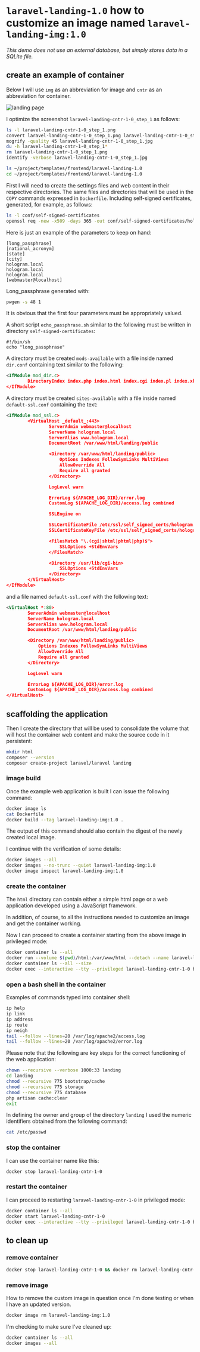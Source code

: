 # `laravel-landing-1.0` how to customize an image named `laravel-landing-img:1.0`

*This demo does not use an external database, but simply stores data in a SQLite file.*

## create an example of container

Below I will use `img` as an abbreviation for image and `cntr` as an abbreviation for container.

![landing page](screenshots/laravel-landing-cntr-1-0_step_1.jpg)

I optimize the screenshot `laravel-landing-cntr-1-0_step_1` as follows:

```bash
ls -l laravel-landing-cntr-1-0_step_1.png
convert laravel-landing-cntr-1-0_step_1.png laravel-landing-cntr-1-0_step_1.jpg
mogrify -quality 45 laravel-landing-cntr-1-0_step_1.jpg
du -h laravel-landing-cntr-1-0_step_1*
rm laravel-landing-cntr-1-0_step_1.png
identify -verbose laravel-landing-cntr-1-0_step_1.jpg
```

```bash
ls ~/project/templates/frontend/laravel-landing-1.0
cd ~/project/templates/frontend/laravel-landing-1.0
```

First I will need to create the settings files and web content in their respective directories.
The same files and directories that will be used in the `COPY` commands expressed in `Dockerfile`.
Including self-signed certificates, generated, for example, as follows:

```bash
ls -l conf/self-signed-certificates
openssl req -new -x509 -days 365 -out conf/self-signed-certificates/hologram.pem -keyout conf/self-signed-certificates/hologram.key
```

Here is just an example of the parameters to keep on hand:

```text
[long_passphrase]
[national_acronym]
[state]
[city]
hologram.local
hologram.local
hologram.local
[webmaster@localhost]
```

Long_passphrase generated with:

```bash
pwgen -s 48 1
```

It is obvious that the first four parameters must be appropriately valued.

A short script `echo_passphrase.sh` similar to the following must be written in directory `self-signed-certificates`:

```text
#!/bin/sh
echo "long_passphrase"
```

A directory must be created `mods-available` with a file inside named `dir.conf` containing text similar to the following:

```xml
<IfModule mod_dir.c>
        DirectoryIndex index.php index.html index.cgi index.pl index.xhtml index.htm
</IfModule>
```

A directory must be created `sites-available` with a file inside named `default-ssl.conf` containing the text:

```xml
<IfModule mod_ssl.c>
        <VirtualHost _default_:443>
                ServerAdmin webmaster@localhost
                ServerName hologram.local
                ServerAlias www.hologram.local
                DocumentRoot /var/www/html/landing/public

                <Directory /var/www/html/landing/public>
                    Options Indexes FollowSymLinks MultiViews
                    AllowOverride All
                    Require all granted
                </Directory>

                LogLevel warn

                ErrorLog ${APACHE_LOG_DIR}/error.log
                CustomLog ${APACHE_LOG_DIR}/access.log combined

                SSLEngine on

                SSLCertificateFile /etc/ssl/self_signed_certs/hologram.pem
                SSLCertificateKeyFile /etc/ssl/self_signed_certs/hologram.key

                <FilesMatch "\.(cgi|shtml|phtml|php)$">
                    SSLOptions +StdEnvVars
                </FilesMatch>

                <Directory /usr/lib/cgi-bin>
                    SSLOptions +StdEnvVars
                </Directory>
        </VirtualHost>
</IfModule>
```

and a file named `default-ssl.conf` with the following text:

```xml
<VirtualHost *:80>
        ServerAdmin webmaster@localhost
        ServerName hologram.local
        ServerAlias www.hologram.local
        DocumentRoot /var/www/html/landing/public

        <Directory /var/www/html/landing/public>
            Options Indexes FollowSymLinks MultiViews
            AllowOverride All
            Require all granted
        </Directory>

        LogLevel warn

        ErrorLog ${APACHE_LOG_DIR}/error.log
        CustomLog ${APACHE_LOG_DIR}/access.log combined
</VirtualHost>
```

## scaffolding the application

Then I create the directory that will be used to consolidate the volume that will host the container web content and make the source code in it persistent:

```bash
mkdir html
composer --version
composer create-project laravel/laravel landing
```

### image build

Once the example web application is built I can issue the following command:

```bash
docker image ls
cat Dockerfile
docker build --tag laravel-landing-img:1.0 .
```

The output of this command should also contain the digest of the newly created local image.

I continue with the verification of some details:

```bash
docker images --all
docker images --no-trunc --quiet laravel-landing-img:1.0
docker image inspect laravel-landing-img:1.0
```

### create the container

The `html` directory can contain either a simple html page or a web application developed using a JavaScript framework.

In addition, of course, to all the instructions needed to customize an image and get the container working.

Now I can proceed to create a container starting from the above image in privileged mode:

```bash
docker container ls --all
docker run --volume $(pwd)/html:/var/www/html --detach --name laravel-landing-cntr-1-0 --publish 8443:443 --pull=never laravel-landing-img:1.0
docker container ls --all --size
docker exec --interactive --tty --privileged laravel-landing-cntr-1-0 bash
```

### open a bash shell in the container

Examples of commands typed into container shell:

```bash
ip help
ip link
ip address
ip route
ip neigh
tail --follow --lines=20 /var/log/apache2/access.log
tail --follow --lines=20 /var/log/apache2/error.log
```

Please note that the following are key steps for the correct functioning of the web application:

```bash
chown --recursive --verbose 1000:33 landing
cd landing
chmod --recursive 775 bootstrap/cache
chmod --recursive 775 storage
chmod --recursive 775 database
php artisan cache:clear
exit
```

In defining the owner and group of the directory `landing` I used the numeric identifiers obtained from the following command:

```bash
cat /etc/passwd
```

### stop the container

I can use the container name like this:

```bash
docker stop laravel-landing-cntr-1-0
```

### restart the container

I can proceed to restarting `laravel-landing-cntr-1-0` in privileged mode:

```bash
docker container ls --all
docker start laravel-landing-cntr-1-0
docker exec --interactive --tty --privileged laravel-landing-cntr-1-0 bash
```

## to clean up

### remove container

```bash
docker stop laravel-landing-cntr-1-0 && docker rm laravel-landing-cntr-1-0
```

### remove image

How to remove the custom image in question once I'm done testing or when I have an updated version.

```bash
docker image rm laravel-landing-img:1.0
```

I'm checking to make sure I've cleaned up:

```bash
docker container ls --all
docker images --all
```
